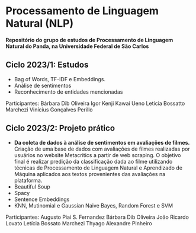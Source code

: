 # Processamento de Linguagem Natural (NLP)
**Repositório do grupo de estudos de Processamento de Linguagem Natural do Panda, na Universidade Federal de São Carlos**

## Ciclo 2023/1: Estudos
- Bag of Words, TF-IDF e Embeddings. 
- Análise de sentimentos
- Reconhecimento de entidades mencionadas
  
Participantes:
Bárbara Dib Oliveira
Igor Kenji Kawai Ueno
Leticia Bossatto Marchezi
Vinícius Gonçalves Perillo

## Ciclo 2023/2: Projeto prático
- **Da coleta de dados à análise de sentimentos em avaliações de filmes.**
Criação de uma base de dados com avaliações de filmes realizadas por usuários no website Metacritics a partir de web scraping. O objetivo final é realizar predição da classificação dada ao filme utilizando técnicas de Processamento de Linguagem Natural e Aprendizado de Máquina aplicados aos textos provenientes das avaliações na plataforma.
- Beautiful Soup
- Spacy
- Sentence Embeddings
- KNN, Mutinomial e Gaussian Naive Bayes, Random Forest e SVM

Participantes:
Augusto Piai S. Fernandez
Bárbara Dib Oliveira
João Ricardo Lovato
Letícia Bossato Marchezi
Thyago Alexandre Pinheiro
